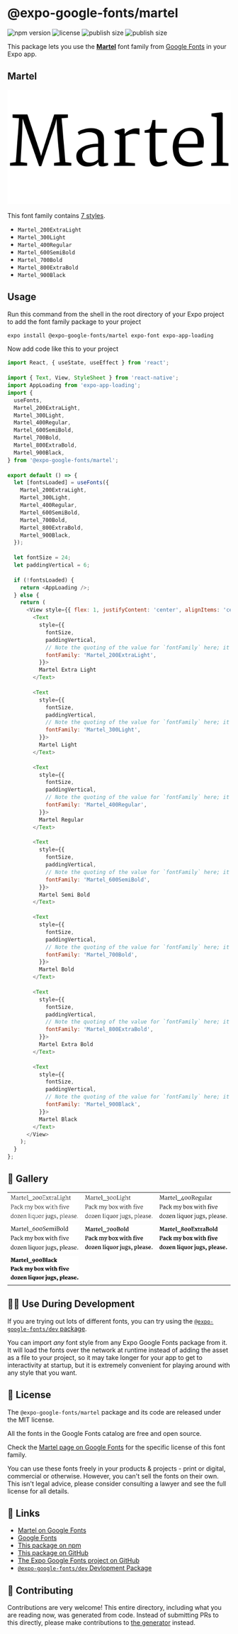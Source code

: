 # @expo-google-fonts/martel

![npm version](https://flat.badgen.net/npm/v/@expo-google-fonts/martel)
![license](https://flat.badgen.net/github/license/expo/google-fonts)
![publish size](https://flat.badgen.net/packagephobia/install/@expo-google-fonts/martel)
![publish size](https://flat.badgen.net/packagephobia/publish/@expo-google-fonts/martel)

This package lets you use the [**Martel**](https://fonts.google.com/specimen/Martel) font family from [Google Fonts](https://fonts.google.com/) in your Expo app.

## Martel

![Martel](./font-family.png)

This font family contains [7 styles](#-gallery).

- `Martel_200ExtraLight`
- `Martel_300Light`
- `Martel_400Regular`
- `Martel_600SemiBold`
- `Martel_700Bold`
- `Martel_800ExtraBold`
- `Martel_900Black`

## Usage

Run this command from the shell in the root directory of your Expo project to add the font family package to your project
```sh
expo install @expo-google-fonts/martel expo-font expo-app-loading
```

Now add code like this to your project
```js
import React, { useState, useEffect } from 'react';

import { Text, View, StyleSheet } from 'react-native';
import AppLoading from 'expo-app-loading';
import {
  useFonts,
  Martel_200ExtraLight,
  Martel_300Light,
  Martel_400Regular,
  Martel_600SemiBold,
  Martel_700Bold,
  Martel_800ExtraBold,
  Martel_900Black,
} from '@expo-google-fonts/martel';

export default () => {
  let [fontsLoaded] = useFonts({
    Martel_200ExtraLight,
    Martel_300Light,
    Martel_400Regular,
    Martel_600SemiBold,
    Martel_700Bold,
    Martel_800ExtraBold,
    Martel_900Black,
  });

  let fontSize = 24;
  let paddingVertical = 6;

  if (!fontsLoaded) {
    return <AppLoading />;
  } else {
    return (
      <View style={{ flex: 1, justifyContent: 'center', alignItems: 'center' }}>
        <Text
          style={{
            fontSize,
            paddingVertical,
            // Note the quoting of the value for `fontFamily` here; it expects a string!
            fontFamily: 'Martel_200ExtraLight',
          }}>
          Martel Extra Light
        </Text>

        <Text
          style={{
            fontSize,
            paddingVertical,
            // Note the quoting of the value for `fontFamily` here; it expects a string!
            fontFamily: 'Martel_300Light',
          }}>
          Martel Light
        </Text>

        <Text
          style={{
            fontSize,
            paddingVertical,
            // Note the quoting of the value for `fontFamily` here; it expects a string!
            fontFamily: 'Martel_400Regular',
          }}>
          Martel Regular
        </Text>

        <Text
          style={{
            fontSize,
            paddingVertical,
            // Note the quoting of the value for `fontFamily` here; it expects a string!
            fontFamily: 'Martel_600SemiBold',
          }}>
          Martel Semi Bold
        </Text>

        <Text
          style={{
            fontSize,
            paddingVertical,
            // Note the quoting of the value for `fontFamily` here; it expects a string!
            fontFamily: 'Martel_700Bold',
          }}>
          Martel Bold
        </Text>

        <Text
          style={{
            fontSize,
            paddingVertical,
            // Note the quoting of the value for `fontFamily` here; it expects a string!
            fontFamily: 'Martel_800ExtraBold',
          }}>
          Martel Extra Bold
        </Text>

        <Text
          style={{
            fontSize,
            paddingVertical,
            // Note the quoting of the value for `fontFamily` here; it expects a string!
            fontFamily: 'Martel_900Black',
          }}>
          Martel Black
        </Text>
      </View>
    );
  }
};

```

## 🔡 Gallery


||||
|-|-|-|
|![Martel_200ExtraLight](./Martel_200ExtraLight.ttf.png)|![Martel_300Light](./Martel_300Light.ttf.png)|![Martel_400Regular](./Martel_400Regular.ttf.png)||
|![Martel_600SemiBold](./Martel_600SemiBold.ttf.png)|![Martel_700Bold](./Martel_700Bold.ttf.png)|![Martel_800ExtraBold](./Martel_800ExtraBold.ttf.png)||
|![Martel_900Black](./Martel_900Black.ttf.png)||||


## 👩‍💻 Use During Development

If you are trying out lots of different fonts, you can try using the [`@expo-google-fonts/dev` package](https://github.com/expo/google-fonts/tree/master/font-packages/dev#readme).

You can import *any* font style from any Expo Google Fonts package from it. It will load the fonts
over the network at runtime instead of adding the asset as a file to your project, so it may take longer
for your app to get to interactivity at startup, but it is extremely convenient
for playing around with any style that you want.

## 📖 License

The `@expo-google-fonts/martel` package and its code are released under the MIT license.

All the fonts in the Google Fonts catalog are free and open source.

Check the [Martel page on Google Fonts](https://fonts.google.com/specimen/Martel) for the specific license of this font family.

You can use these fonts freely in your products & projects - print or digital, commercial or otherwise. However, you can't sell the fonts on their own. This isn't legal advice, please consider consulting a lawyer and see the full license for all details.

## 🔗 Links

- [Martel on Google Fonts](https://fonts.google.com/specimen/Martel)
- [Google Fonts](https://fonts.google.com/)
- [This package on npm](https://www.npmjs.com/package/@expo-google-fonts/martel)
- [This package on GitHub](https://github.com/expo/google-fonts/tree/master/font-packages/martel)
- [The Expo Google Fonts project on GitHub](https://github.com/expo/google-fonts)
- [`@expo-google-fonts/dev` Devlopment Package](https://github.com/expo/google-fonts/tree/master/font-packages/dev)

## 🤝 Contributing

Contributions are very welcome! This entire directory, including what you are reading now, was generated from code. Instead of submitting PRs to this directly, please make contributions to [the generator](https://github.com/expo/google-fonts/tree/master/packages/generator) instead.
